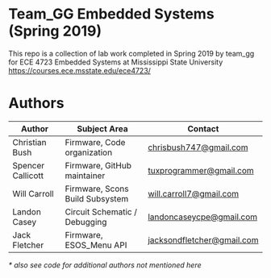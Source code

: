 # Team_GG Embedded Systems (Spring 2019)
This repo is a collection of lab work completed in Spring 2019 by team_gg for ECE 4723 Embedded Systems at Mississippi State University
https://courses.ece.msstate.edu/ece4723/

# Authors
| Author            | Subject Area                    | Contact                    |
|-------------------|---------------------------------|----------------------------|
| Christian Bush    | Firmware, Code organization     | chrisbush747@gmail.com     |
| Spencer Callicott | Firmware, GitHub maintainer     | tuxprogrammer@gmail.com    |
| Will Carroll      | Firmware, Scons Build Subsystem | will.carroll7@gmail.com    |
| Landon Casey      | Circuit Schematic / Debugging   | landoncaseycpe@gmail.com   |
| Jack Fletcher     | Firmware, ESOS_Menu API         | jacksondfletcher@gmail.com |

*\* also see code for additional authors not mentioned here*
